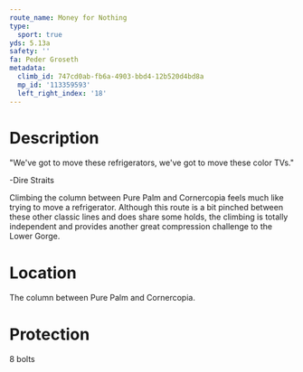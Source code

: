 ```yaml
---
route_name: Money for Nothing
type:
  sport: true
yds: 5.13a
safety: ''
fa: Peder Groseth
metadata:
  climb_id: 747cd0ab-fb6a-4903-bbd4-12b520d4bd8a
  mp_id: '113359593'
  left_right_index: '18'
---
```

# Description
"We've got to move these refrigerators, we've got to move these color TVs."

-Dire Straits

Climbing the column between Pure Palm and Cornercopia feels much like trying to move a refrigerator.  Although this route is a bit pinched between these other classic lines and does share some holds, the climbing is totally independent and provides another great compression challenge to the Lower Gorge.

# Location
The column between Pure Palm and Cornercopia.

# Protection
8 bolts
